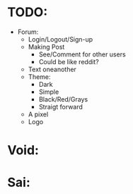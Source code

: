 
# TODO:

- Forum:
	- Login/Logout/Sign-up
	- Making Post
		- See/Comment for other users
		- Could be like reddit?
	- Text oneanother
	- Theme:
		- Dark
		- Simple
		- Black/Red/Grays
		- Straigt forward
	- A pixel
	- Logo

# Void:


# Sai:

